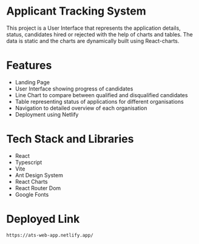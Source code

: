 # Applicant Tracking System

This project is a User Interface that represents the application details, status, candidates hired or rejected with the help of charts and tables. The data is static and the charts are dynamically built using React-charts.

# Features

- Landing Page
- User Interface showing progress of candidates
- Line Chart to compare between qualified and disqualified candidates
- Table representing status of applications for different organisations
- Navigation to detailed overview of each organisation
- Deployment using Netlify

# Tech Stack and Libraries

- React
- Typescript
- Vite
- Ant Design System
- React Charts
- React Router Dom
- Google Fonts

# Deployed Link
`https://ats-web-app.netlify.app/`
